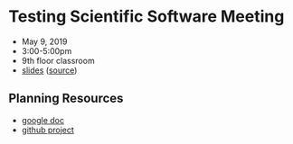 # Testing Scientific Software Meeting
- May 9, 2019
- 3:00-5:00pm
- 9th floor classroom
- [slides](https://flatironinstitute.github.io/sciware/02_Testing/reveal.html) ([source](slides.md))

## Planning Resources
- [google doc](https://docs.google.com/document/d/1jelOVVvRuTWLswgaVSIjAE5nYfVlBtSC_xusUm071sY/edit?usp=sharing)
- [github project](https://github.com/flatironinstitute/learn-sciware-dev/projects/2)
